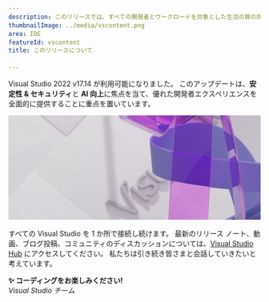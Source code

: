 ```yaml
---
description: このリリースでは、すべての開発者とワークロードを対象とした生活の質の向上とパフォーマンスの強化について説明します。
thumbnailImage: ../media/vscontent.png
area: IDE
featureId: vscontent
title: このリリースについて

---
```



Visual Studio 2022 v17.14 が利用可能になりました。 このアップデートは、**安定性 & セキュリティ**と **AI 向上**に焦点を当て、優れた開発者エクスペリエンスを全面的に提供することに重点を置いています。 

![ヒーロー](../media/hero.png)

すべての Visual Studio を 1 か所で接続し続けます。 最新のリリース ノート、動画、ブログ投稿、コミュニティのディスカッションについては、[Visual Studio Hub](https://aka.ms/vshub) にアクセスしてください。 私たちは引き続き皆さまと会話していきたいと考えています。

**✨ コーディングをお楽しみください!**  
*Visual Studio チーム*
